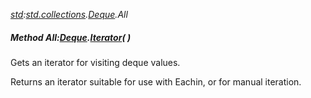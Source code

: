 _[std](../../modules/std/std-module.md):[std.collections](../../modules/std/std-collections.md).[Deque<T>](../../modules/std/std-collections-deque.md).All_
##### Method All:[Deque](../../modules/std/std-collections-deque.md)<T>.[Iterator](../../modules/std/std-collections-deque-iterator.md)(  )
Gets an iterator for visiting deque values.

Returns an iterator suitable for use with Eachin, or for manual iteration.

